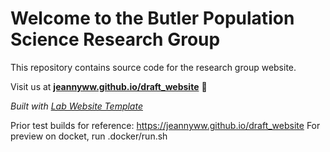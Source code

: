
# Welcome to the Butler Population Science Research Group
This repository contains source code for the research group website.

Visit us at  **[jeannyww.github.io/draft_website](https://jeannyww.github.io/draft_website)** 🚀

_Built with [Lab Website Template](https://greene-lab.gitbook.io/lab-website-template-docs)_

Prior test builds for reference: https://jeannyww.github.io/draft_website
For preview on docket, run .docker/run.sh